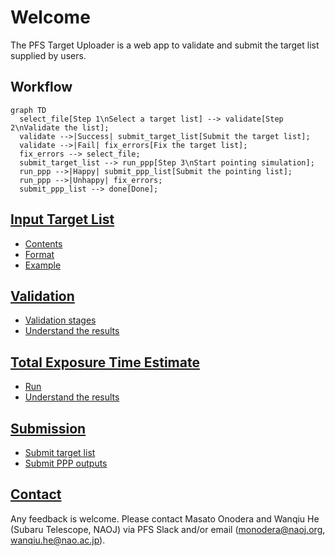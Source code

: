 # Welcome

The PFS Target Uploader is a web app to validate and submit the target list supplied by users.

## Workflow

```mermaid
graph TD
  select_file[Step 1\nSelect a target list] --> validate[Step 2\nValidate the list];
  validate -->|Success| submit_target_list[Submit the target list];
  validate -->|Fail| fix_errors[Fix the target list];
  fix_errors --> select_file;
  submit_target_list --> run_ppp[Step 3\nStart pointing simulation];
  run_ppp -->|Happy| submit_ppp_list[Submit the pointing list];
  run_ppp -->|Unhappy| fix_errors;
  submit_ppp_list --> done[Done];
```

## [Input Target List](inputs.md)

- [Contents](inputs.md#contents)
- [Format](inputs.md#file-format)
- [Example](inputs.md#example)

## [Validation](validation.md)

- [Validation stages](validation.md#stages)
- [Understand the results](validation.md#results)

## [Total Exposure Time Estimate](PPP.md)

- [Run](PPP.md#run)
- [Understand the results](PPP.md#results)

## [Submission](submission.md)

- [Submit target list](submission.md#submit-the-target-list)
- [Submit PPP outputs](submission.md#submit-the-ppp-outputs)


## [Contact](contact.md)

Any feedback is welcome. Please contact Masato Onodera and Wanqiu He (Subaru Telescope, NAOJ) via PFS Slack and/or email (<monodera@naoj.org>, <wanqiu.he@nao.ac.jp>).
